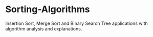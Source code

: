 # Sorting-Algorithms
Insertion Sort, Merge Sort and Binary Search Tree applications with algorithm analysis and explanations.
